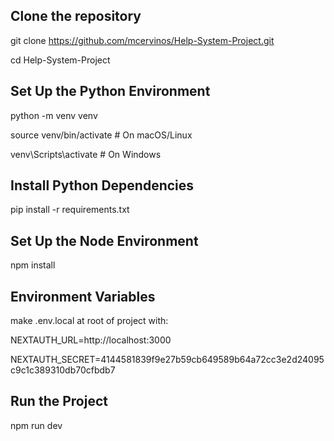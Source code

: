 ## Clone the repository

git clone https://github.com/mcervinos/Help-System-Project.git

cd Help-System-Project

## Set Up the Python Environment

python -m venv venv

source venv/bin/activate        # On macOS/Linux

venv\Scripts\activate           # On Windows

## Install Python Dependencies

pip install -r requirements.txt

## Set Up the Node Environment

npm install

## Environment Variables

make .env.local at root of project with:

NEXTAUTH_URL=http://localhost:3000

NEXTAUTH_SECRET=4144581839f9e27b59cb649589b64a72cc3e2d24095c9c1c389310db70cfbdb7

## Run the Project

npm run dev
